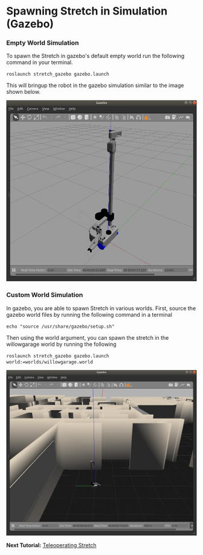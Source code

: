# Spawning Stretch in Simulation (Gazebo)

### Empty World Simulation
To spawn the Stretch in gazebo's default empty world run the following command in your terminal.
```
roslaunch stretch_gazebo gazebo.launch
```
This will bringup the robot in the gazebo simulation similar to the image shown below.

<!-- <img src="images/stretch_gazebo_empty_world.png" width="500" align="center"> -->
![image](images/stretch_gazebo_empty_world.png)

### Custom World Simulation
In gazebo, you are able to spawn Stretch in various worlds. First, source the gazebo world files by running the following command in a terminal
```
echo "source /usr/share/gazebo/setup.sh"
```


Then using the world argument, you can spawn the stretch in the willowgarage world by running the following

```
roslaunch stretch_gazebo gazebo.launch world:=worlds/willowgarage.world
```

![image](images/stretch_willowgarage_world.png)

**Next Tutorial:** [Teleoperating Stretch](teleoperating_stretch.md)
